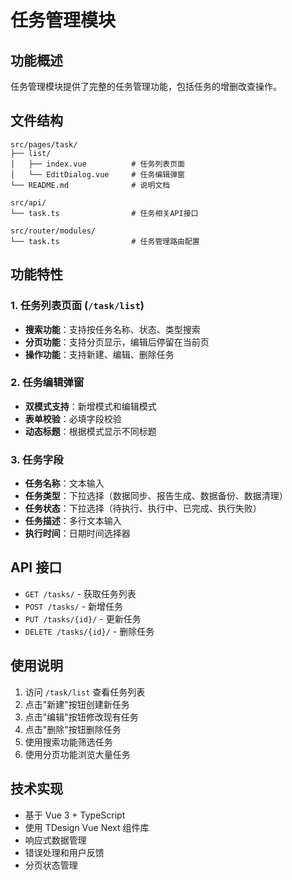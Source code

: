 # 任务管理模块

## 功能概述

任务管理模块提供了完整的任务管理功能，包括任务的增删改查操作。

## 文件结构

```
src/pages/task/
├── list/
│   ├── index.vue          # 任务列表页面
│   └── EditDialog.vue     # 任务编辑弹窗
└── README.md              # 说明文档

src/api/
└── task.ts                # 任务相关API接口

src/router/modules/
└── task.ts                # 任务管理路由配置
```

## 功能特性

### 1. 任务列表页面 (`/task/list`)

- **搜索功能**：支持按任务名称、状态、类型搜索
- **分页功能**：支持分页显示，编辑后停留在当前页
- **操作功能**：支持新建、编辑、删除任务

### 2. 任务编辑弹窗

- **双模式支持**：新增模式和编辑模式
- **表单校验**：必填字段校验
- **动态标题**：根据模式显示不同标题

### 3. 任务字段

- **任务名称**：文本输入
- **任务类型**：下拉选择（数据同步、报告生成、数据备份、数据清理）
- **任务状态**：下拉选择（待执行、执行中、已完成、执行失败）
- **任务描述**：多行文本输入
- **执行时间**：日期时间选择器

## API 接口

- `GET /tasks/` - 获取任务列表
- `POST /tasks/` - 新增任务
- `PUT /tasks/{id}/` - 更新任务
- `DELETE /tasks/{id}/` - 删除任务

## 使用说明

1. 访问 `/task/list` 查看任务列表
2. 点击"新建"按钮创建新任务
3. 点击"编辑"按钮修改现有任务
4. 点击"删除"按钮删除任务
5. 使用搜索功能筛选任务
6. 使用分页功能浏览大量任务

## 技术实现

- 基于 Vue 3 + TypeScript
- 使用 TDesign Vue Next 组件库
- 响应式数据管理
- 错误处理和用户反馈
- 分页状态管理
